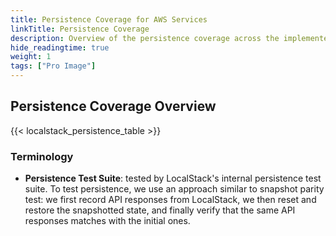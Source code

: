 ```yaml
---
title: Persistence Coverage for AWS Services
linkTitle: Persistence Coverage
description: Overview of the persistence coverage across the implemented AWS services
hide_readingtime: true
weight: 1
tags: ["Pro Image"]
---
```


## Persistence Coverage Overview

{{< localstack_persistence_table >}}

### Terminology

- **Persistence Test Suite**: tested by LocalStack's internal persistence test suite.
To test persistence, we use an approach similar to snapshot parity test:
we first record API responses from LocalStack, we then reset and restore the snapshotted state,
and finally verify that the same API responses matches with the initial ones.

